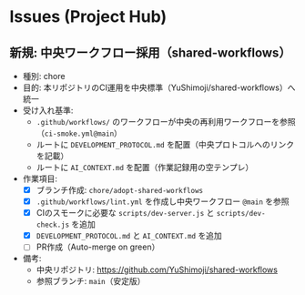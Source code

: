 # Issues (Project Hub)

## 新規: 中央ワークフロー採用（shared-workflows）

- 種別: chore
- 目的: 本リポジトリのCI運用を中央標準（YuShimoji/shared-workflows）へ統一
- 受け入れ基準:
  - `.github/workflows/` のワークフローが中央の再利用ワークフローを参照（`ci-smoke.yml@main`）
  - ルートに `DEVELOPMENT_PROTOCOL.md` を配置（中央プロトコルへのリンクを記載）
  - ルートに `AI_CONTEXT.md` を配置（作業記録用の空テンプレ）
- 作業項目:
  - [x] ブランチ作成: `chore/adopt-shared-workflows`
  - [x] `.github/workflows/lint.yml` を作成し中央ワークフロー `@main` を参照
  - [x] CIのスモークに必要な `scripts/dev-server.js` と `scripts/dev-check.js` を追加
  - [x] `DEVELOPMENT_PROTOCOL.md` と `AI_CONTEXT.md` を追加
  - [ ] PR作成（Auto-merge on green）
- 備考:
  - 中央リポジトリ: https://github.com/YuShimoji/shared-workflows
  - 参照ブランチ: `main`（安定版）
